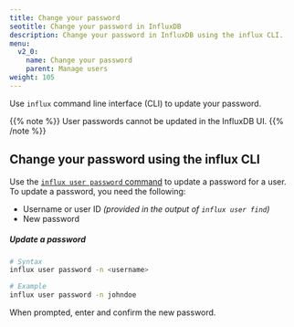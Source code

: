 ```yaml
---
title: Change your password
seotitle: Change your password in InfluxDB
description: Change your password in InfluxDB using the influx CLI.
menu:
  v2_0:
    name: Change your password
    parent: Manage users
weight: 105
---
```


Use `influx` command line interface (CLI) to update your password.

{{% note %}}
User passwords cannot be updated in the InfluxDB UI.
{{% /note %}}

## Change your password using the influx CLI

Use the [`influx user password` command](/v2.0/reference/cli/influx/user/password)
to update a password for a user. To update a password, you need the following:

- Username or user ID _(provided in the output of `influx user find`)_
- New password

##### Update a password
```sh
# Syntax
influx user password -n <username>

# Example
influx user password -n johndoe
```

When prompted, enter and confirm the new password.
